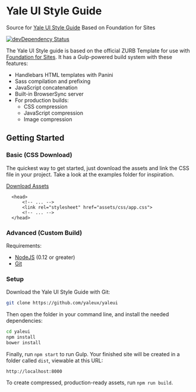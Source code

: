 # Yale UI Style Guide
Source for [Yale UI Style Guide](https://yaleux.github.io/yaleui/)
Based on Foundation for Sites

[![devDependency Status](https://david-dm.org/zurb/foundation-zurb-template/dev-status.svg)](https://david-dm.org/zurb/foundation-zurb-template#info=devDependencies)

The Yale UI Style guide is based on the official ZURB Template for use with [Foundation for Sites](http://foundation.zurb.com/sites). It has a Gulp-powered build system with these features:

- Handlebars HTML templates with Panini
- Sass compilation and prefixing
- JavaScript concatenation
- Built-in BrowserSync server
- For production builds:
  - CSS compression
  - JavaScript compression
  - Image compression


## Getting Started

### Basic (CSS Download)

The quickest way to get started, just download the assets and link the CSS file in your project. Take a look at the examples folder for inspiration.

[Download Assets](https://yaleux.github.io/yaleui/YaleUI.zip)

```
  <head>
      <!-- ... -->
      <link rel="stylesheet" href="assets/css/app.css">
      <!-- ... -->
  </head>
```

### Advanced (Custom Build)

Requirements:

- [NodeJS](https://nodejs.org/en/) (0.12 or greater)
- [Git](https://git-scm.com/)

###  Setup

Download the Yale UI Style Guide with Git:


```bash
git clone https://github.com/yaleux/yaleui
```

Then open the folder in your command line, and install the needed dependencies:

```bash
cd yaleui
npm install
bower install
```

Finally, run `npm start` to run Gulp. Your finished site will be created in a folder called `dist`, viewable at this URL:

```
http://localhost:8000
```

To create compressed, production-ready assets, run `npm run build`.

